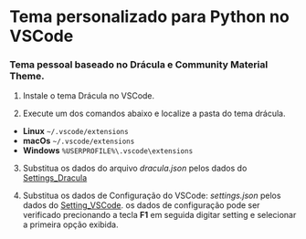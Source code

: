 # Tema personalizado para Python no VSCode
### Tema pessoal baseado no Drácula e Community Material Theme.

1. Instale o tema Drácula no VSCode.

2. Execute um dos comandos abaixo e localize a pasta do tema drácula.
  * **Linux** `~/.vscode/extensions`
  * **macOs** `~/.vscode/extensions`
  * **Windows** `%USERPROFILE%\.vscode\extensions`
  
3. Substitua os dados do arquivo *dracula.json* pelos dados do [Settings_Dracula](https://github.com/Ailson-Araujo/MyThemeVsCode_ToPython/blob/main/Settings_Dracula.json)

4. Substitua os dados de Configuração do VSCode: *settings.json* pelos dados do [Setting_VSCode](https://github.com/Ailson-Araujo/MyThemeVsCode_ToPython/blob/main/Setting_VSCode.json). os dados de configuração pode ser verificado precionando a tecla **F1** em seguida digitar setting e selecionar a primeira opção exibida.
